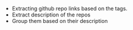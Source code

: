 - Extracting github repo links based on the tags.
- Extract description of the repos
- Group them based on their description
